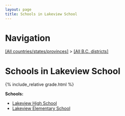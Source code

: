 ```yaml
---
layout: page
title: Schools in Lakeview School
---
```

# Navigation

[[All countries/states/provinces]](../..) > [[All B.C. districts]](..)

# Schools in Lakeview School

{% include_relative grade.html %}

**Schools:**

- [Lakeview High School](Lakeview_High_School.md)
- [Lakeview Elementary School](Lakeview_Elementary_School.md)
